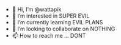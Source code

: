 - 👋 Hi, I’m @wattapik
- 👀 I’m interested in SUPER EVIL
- 🌱 I’m currently learning EVIL PLANS
- 💞️ I’m looking to collaborate on NOTHING
- 📫 How to reach me ... DONT

<!---
wattapik/wattapik is a ✨ special ✨ repository because its `README.md` (this file) appears on your GitHub profile.
You can click the Preview link to take a look at your changes.
--->
